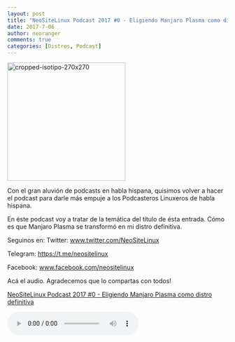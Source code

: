 ```yaml
---
layout: post
title: "NeoSiteLinux Podcast 2017 #0 - Eligiendo Manjaro Plasma como distro definitiva"
date: 2017-7-06
author: neoranger
comments: true
categories: [Distros, Podcast]
---
```

<img class="size-full wp-image-2326 aligncenter" src="https://blogneositelinux.files.wordpress.com/2016/10/cropped-isotipo-270x270.png" alt="cropped-isotipo-270x270" width="270" height="270">

Con el gran aluvión de podcasts en habla hispana, quisimos volver a hacer el podcast para darle más empuje a los Podcasteros Linuxeros de habla hispana.

En éste podcast voy a tratar de la temática del título de ésta entrada. Cómo es que Manjaro Plasma se transformó en mi distro definitiva.

Seguinos en:
Twitter: <a href="http://www.twitter.com/NeoSiteLinux">www.twitter.com/NeoSiteLinux</a>

Telegram:&nbsp;<a href="http://ar.ivoox.com/es/link_i3_1.html?url=https://t.me/neositelinux" target="_blank" rel="nofollow noopener">https://t.me/neositelinux</a>

Facebook: <a href="http://www.facebook.com/neositelinux">www.facebook.com/neositelinux</a>

Acá el audio. Agradecemos que lo compartas con todos!

<a href="http://ar.ivoox.com/es/neositelinux-podcast-2017-0-eligiendo-a-audios-mp3_rf_19666910_1.html" title="NeoSiteLinux Podcast 2017 - #0 - Eligiendo a Manjaro Plasma como distro definitiva.">NeoSiteLinux Podcast 2017 #0 - Eligiendo Manjaro Plasma como distro definitiva</a>

<audio id="audio" preload="auto" controls="" src="http://podcastcdn-18.ivoox.com/audio/0/1/9/6/1499379886_neositelinuxpodcast20170eligiendoa-killallradiopodcast-ivoox19666910.mp3?secure=QS7dsZdNx-1X1NmiLBfo7A==,1502481908"></audio>

